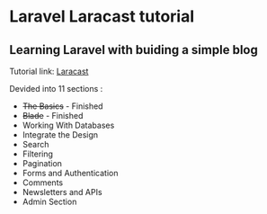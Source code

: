 # Laravel Laracast tutorial
## Learning Laravel with buiding a simple blog

Tutorial link: [Laracast](https://laracasts.com/series/laravel-8-from-scratch)

Devided into 11 sections :
* ~~The Basics~~ - Finished
* ~~Blade~~ - Finished
* Working With Databases
* Integrate the Design
* Search
* Filtering
* Pagination
* Forms and Authentication
* Comments
* Newsletters and APIs
* Admin Section
